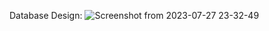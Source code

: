 Database Design:
![Screenshot from 2023-07-27 23-32-49](https://github.com/TranBinh2311/Ticketing-microservice/assets/59139208/b27bd6d8-764e-47fb-9f04-5e46bd5bc245)

